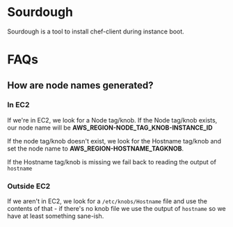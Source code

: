 # Sourdough

Sourdough is a tool to install chef-client during instance boot.

# FAQs

## How are node names generated?

### In EC2

If we're in EC2, we look for a Node tag/knob. If the Node tag/knob exists, our node name will be **AWS_REGION-NODE_TAG_KNOB-INSTANCE_ID**

If the node tag/knob doesn't exist, we look for the Hostname tag/knob and set the node name to **AWS_REGION-HOSTNAME_TAGKNOB**.

If the Hostname tag/knob is missing we fail back to reading the output of `hostname`

### Outside EC2

If we aren't in EC2, we look for a `/etc/knobs/Hostname` file and use the
contents of that - if there's no knob file we use the output of
`hostname` so we have at least something sane-ish.
